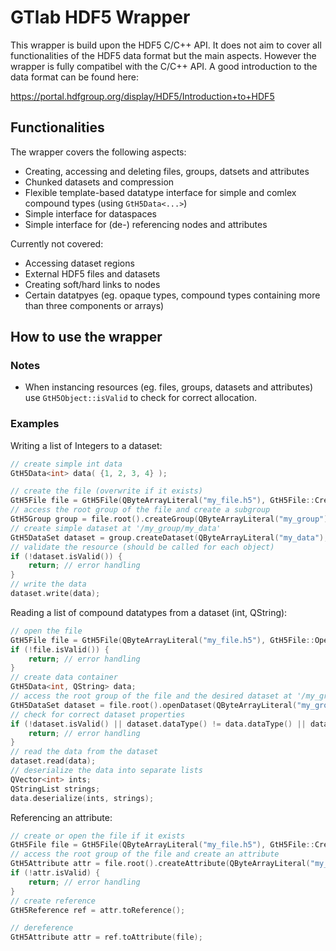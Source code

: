 # GTlab HDF5 Wrapper

This wrapper is build upon the HDF5 C/C++ API. It does not aim to cover all functionalities of the HDF5 data format but the main aspects. However the wrapper is fully compatibel with the C/C++ API.
A good introduction to the data format can be found here:

https://portal.hdfgroup.org/display/HDF5/Introduction+to+HDF5

## Functionalities

The wrapper covers the following aspects:
 - Creating, accessing and deleting files, groups, datsets and attributes
 - Chunked datasets and compression
 - Flexible template-based datatype interface for simple and comlex compound types (using `GtH5Data<...>`)
 - Simple interface for dataspaces
 - Simple interface for (de-) referencing nodes and attributes

Currently not covered:
 - Accessing dataset regions
 - External HDF5 files and datasets
 - Creating soft/hard links to nodes
 - Certain datatpyes (eg. opaque types, compound types containing more than three components or arrays)

## How to use the wrapper

### Notes
 - When instancing resources (eg. files, groups, datasets and attributes) use `GtH5Object::isValid` to check for correct allocation.

### Examples

Writing a list of Integers to a dataset:
```c++
// create simple int data
GtH5Data<int> data( {1, 2, 3, 4} );

// create the file (overwrite if it exists)
GtH5File file = GtH5File(QByteArrayLiteral("my_file.h5"), GtH5File::CreateOverwrite);
// access the root group of the file and create a subgroup
GtH5Group group = file.root().createGroup(QByteArrayLiteral("my_group"));
// create simple dataset at '/my_group/my_data'
GtH5DataSet dataset = group.createDataset(QByteArrayLiteral("my_data"), data.dataType(), data.length());
// validate the resource (should be called for each object)
if (!dataset.isValid()) {	
	return; // error handling
}
// write the data
dataset.write(data);
```

Reading a list of compound datatypes from a dataset (int, QString):
```c++
// open the file
GtH5File file = GtH5File(QByteArrayLiteral("my_file.h5"), GtH5File::OpenReadOnly);
if (!file.isValid()) {
	return; // error handling
}
// create data container
GtH5Data<int, QString> data;
// access the root group of the file and the desired dataset at '/my_group/my_data'
GtH5DataSet dataset = file.root().openDataset(QByteArrayLiteral("my_group/my_data"));
// check for correct dataset properties
if (!dataset.isValid() || dataset.dataType() != data.dataType() || dataset.dataSpace().sum() != 42) {
	return; // error handling
}
// read the data from the dataset
dataset.read(data);
// deserialize the data into separate lists
QVector<int> ints;
QStringList strings;
data.deserialize(ints, strings);
```

Referencing an attribute:
```c++
// create or open the file if it exists
GtH5File file = GtH5File(QByteArrayLiteral("my_file.h5"), GtH5File::CreateReadWrite);
// access the root group of the file and create an attribute
GtH5Attribute attr = file.root().createAttribute(QByteArrayLiteral("my_attribute"), GtH5Data<float>().dataType(), 1);
if (!attr.isValid) {
    return; // error handling
}
// create reference
GtH5Reference ref = attr.toReference();

// dereference
GtH5Attribute attr = ref.toAttribute(file);
```

